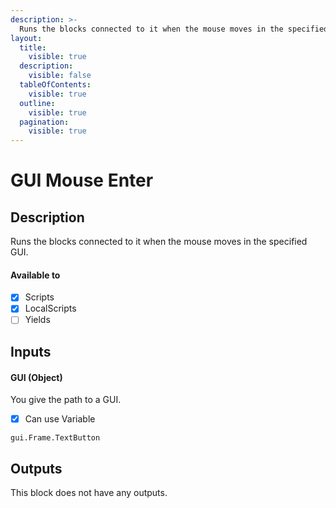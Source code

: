 ```yaml
---
description: >-
  Runs the blocks connected to it when the mouse moves in the specified GUI.
layout:
  title:
    visible: true
  description:
    visible: false
  tableOfContents:
    visible: true
  outline:
    visible: true
  pagination:
    visible: true
---
```


# GUI Mouse Enter

## Description

Runs the blocks connected to it when the mouse moves in the specified GUI.

#### Available to

* [x] Scripts
* [x] LocalScripts
* [ ] Yields

## Inputs

#### GUI (Object)

You give the path to a GUI.

* [x] Can use Variable

```
gui.Frame.TextButton
```

## Outputs

This block does not have any outputs.